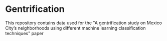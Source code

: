 # Gentrification

This repository contains data used for the "A gentrification study on Mexico City’s neighborhoods using different machine learning classification techniques" paper 
